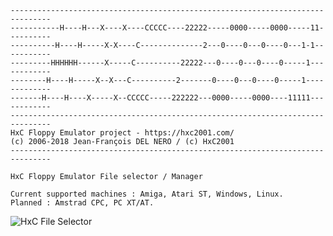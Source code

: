 	-------------------------------------------------------------------------------
	-----------H----H---X----X----CCCCC----22222-----0000-----0000-----11----------
	----------H----H-----X-X----C--------------2---0----0---0----0---1-1-----------
	---------HHHHHH------X-----C----------22222---0----0---0----0-----1------------
	--------H----H-----X--X---C----------2-------0----0---0----0-----1-------------
	-------H----H----X-----X--CCCCC-----222222---0000-----0000----11111------------
	-------------------------------------------------------------------------------
	HxC Floppy Emulator project - https://hxc2001.com/
	(c) 2006-2018 Jean-François DEL NERO / (c) HxC2001
	-------------------------------------------------------------------------------

	HxC Floppy Emulator File selector / Manager
	
	Current supported machines : Amiga, Atari ST, Windows, Linux.
	Planned : Amstrad CPC, PC XT/AT.

![HxC File Selector](https://raw.githubusercontent.com/jfdelnero/HXCFE_file_selector/master/doc/imgs/hxcselector_8x13B.png)
